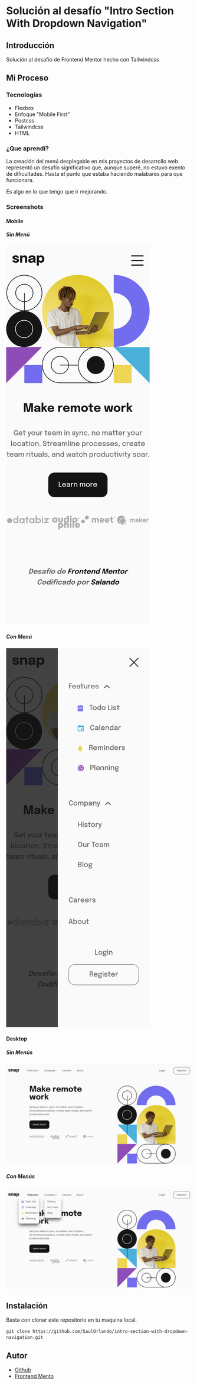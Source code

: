 # Solución al desafío "Intro Section With Dropdown Navigation"

## Introducción

Solución al desafío de Frontend Mentor hecho con Tailwindcss

## Mi Proceso

### Tecnologías

- Flexbox
- Enfoque "Mobile First"
- Postcss
- Tailwindcss
- HTML

### ¿Que aprendí?

La creación del menú desplegable en mis proyectos de desarrollo web representó un desafío significativo que, aunque superé, no estuvo exento de dificultades. Hasta el punto que estaba haciendo malabares para que funcionara.

Es algo en lo que tengo que ir mejorando.

### Screenshots

#### Mobile

##### Sin Menú

![Mobile](./../screenshots/mobile.png)

##### Con Menú

![Mobile con menu](./../screenshots/mobile-con-menu.png)

#### Desktop

##### Sin Menús

![desktop](./../screenshots/desktop.png)

##### Con Menús

![desktop con menu](./../screenshots/desktop-con-menus.png)

## Instalación

Basta con clonar este repositorio en tu maquina local.

```text
git clone https://github.com/SaulOrlando/intro-section-with-dropdown-navigation.git
```

## Autor

- [Github](https://github.com/SaulOrlando)
- [Frontend Mento](https://www.frontendmentor.io/profile/SaulOrlando)
